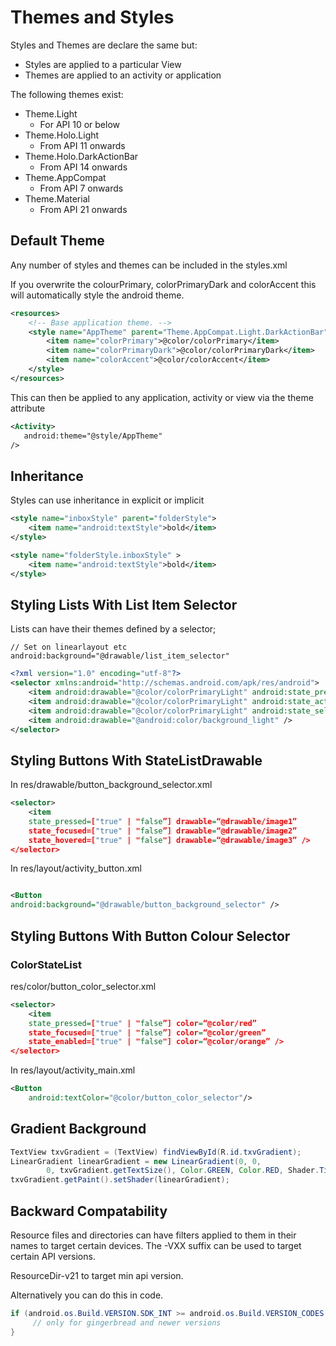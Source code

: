 # Themes and Styles #

Styles and Themes are declare the same but:

- Styles are applied to a particular View
- Themes are applied to an activity or application

The following themes exist:

- Theme.Light
	- For API 10 or below
- Theme.Holo.Light
	- From API 11 onwards
- Theme.Holo.DarkActionBar
	- From API 14 onwards
- Theme.AppCompat
	- From API 7 onwards
- Theme.Material
	- From API 21 onwards

## Default Theme ##

Any number of styles and themes can be included in the styles.xml

If you overwrite the colourPrimary, colorPrimaryDark and colorAccent this will automatically style the android theme.

```xml
<resources>
    <!-- Base application theme. -->
    <style name="AppTheme" parent="Theme.AppCompat.Light.DarkActionBar">
        <item name="colorPrimary">@color/colorPrimary</item>
        <item name="colorPrimaryDark">@color/colorPrimaryDark</item>
        <item name="colorAccent">@color/colorAccent</item>
    </style>
</resources>
```

This can then be applied to any application, activity or view via the theme attribute

```xml
<Activity>
   android:theme="@style/AppTheme"
/>
```

## Inheritance ##

Styles can use inheritance in explicit or implicit

```xml
<style name="inboxStyle" parent="folderStyle">
    <item name="android:textStyle">bold</item>
</style>

<style name="folderStyle.inboxStyle" >
    <item name="android:textStyle">bold</item>
</style>
```

## Styling Lists With List Item Selector ##

Lists can have their themes defined by a selector;

```
// Set on linearlayout etc
android:background="@drawable/list_item_selector"
```

```xml
<?xml version="1.0" encoding="utf-8"?>
<selector xmlns:android="http://schemas.android.com/apk/res/android">
    <item android:drawable="@color/colorPrimaryLight" android:state_pressed="true" />
    <item android:drawable="@color/colorPrimaryLight" android:state_activated="true" />
    <item android:drawable="@color/colorPrimaryLight" android:state_selected="true" />
    <item android:drawable="@android:color/background_light" />
</selector>
```

## Styling Buttons With StateListDrawable ##

In res/drawable/button_background_selector.xml

```xml
<selector>
    <item
    state_pressed=["true" | "false”] drawable=“@drawable/image1”
    state_focused=["true" | "false”] drawable=“@drawable/image2”
    state_hovered=["true" | "false"] drawable=“@drawable/image3” />
</selector>
```

In res/layout/activity_button.xml

```xml

<Button
android:background="@drawable/button_background_selector" />
```

## Styling Buttons With Button Colour Selector ##
### ColorStateList ###

res/color/button_color_selector.xml

```xml
<selector>
    <item
    state_pressed=["true" | "false”] color=“@color/red”
    state_focused=["true" | "false”] color=“@color/green”
    state_enabled=["true" | "false"] color=“@color/orange” />
</selector>
```

In res/layout/activity_main.xml

```xml
<Button
	android:textColor="@color/button_color_selector"/>
```

## Gradient Background ##

```java
TextView txvGradient = (TextView) findViewById(R.id.txvGradient);
LinearGradient linearGradient = new LinearGradient(0, 0,
        0, txvGradient.getTextSize(), Color.GREEN, Color.RED, Shader.TileMode.MIRROR);
txvGradient.getPaint().setShader(linearGradient);
```

## Backward Compatability ##

Resource files and directories can have filters applied to them in their names to target certain devices. The -VXX suffix can be used to target certain API versions.

ResourceDir-v21 to target min api version.

Alternatively you can do this in code.

```java
if (android.os.Build.VERSION.SDK_INT >= android.os.Build.VERSION_CODES.GINGERBREAD) {
     // only for gingerbread and newer versions
}
```